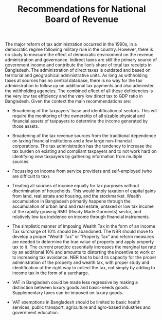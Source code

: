 ﻿---
layout: post
title:  Recommendations for National Board of Revenue
---

The major reform of tax administration occurred in the 1990s, in
a democratic regime following military rule in the country. However, there is no study to measure the
effect of democratic environment on the revenue administration and governance. Indirect taxes are still the primary source of government income and contribute the lion’s
share of total tax receipts in Bangladesh. The administration of direct taxes is outdated and based on territorial and geographical administrative
units. As long as withholding taxes at sources has no central database, there is no way for the tax
administration to follow up on additional tax payments and also administer the withholding agencies.
The combined effect of all these deficiencies is the very low tax efficiency and the very low direct tax to
GDP ratio in Bangladesh. Given the context the main recommendations are:

- Broadening of the taxpayers’ base and identification of sectors. This will require the monitoring
of the ownership of all sizable physical and financial assets of taxpayers to determine the
income generated by those assets.

- Broadening of the tax revenue sources from the traditional dependence on taxing financial
institutions and a few large non-financial corporations. The tax administration has the tendency
to increase the tax burden on existing and compliant taxpayers and to not work hard on
identifying new taxpayers by gathering information from multiple sources.

- Focussing on income from service providers and self-employed (who are difficult to tax).

- Treating all sources of income equally for tax purposes without discrimination of households.
This would imply taxation of capital gains from land, real estate and housing, and the
stockmarket. Wealth accumulation in Bangladesh primarily happens through the accumulation
of urban land and real estate, untaxed or low tax income of the rapidly growing RMG (Ready Made Garments) sector, and relatively low tax incidence on income through financial
instruments.

- The simplistic manner of imposing Wealth Tax in the form of an Income Tax surcharge of 10%
should be abandoned. The NBR should move to develop a proper “Wealth Tax” or “Property
Tax” and reform measures are needed to determine the true value of property and apply
property tax to it. The current practice essentially increases the marginal tax rate by an
additional 10% and amounts to distorting the incentive to work or to increasing tax avoidance.
NBR has to build its capacity for the proper administration of the property and wealth tax, with
proper study and identification of the right way to collect the tax, not simply by adding to
income tax in the form of a surcharge.

- VAT in Bangladesh could be made less regressive by making a distinction between luxury goods
and basic-needs goods. Supplementary taxes can be imposed on luxury goods.

- VAT exemptions in Bangladesh should be limited to basic health services, public transport,
agriculture and agro-based industries and government education.

